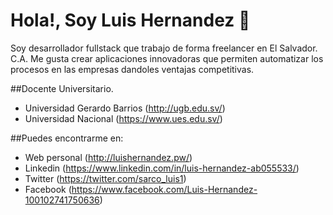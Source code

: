 # Hola!, Soy Luis Hernandez 👋

Soy desarrollador fullstack que trabajo de forma freelancer en El Salvador. C.A. Me gusta crear aplicaciones innovadoras que permiten automatizar los procesos en las empresas dandoles ventajas competitivas.

##Docente Universitario.
- Universidad Gerardo Barrios (http://ugb.edu.sv/)
- Universidad Nacional (https://www.ues.edu.sv/)

##Puedes encontrarme en:
- Web personal (http://luishernandez.pw/)
- Linkedin (https://www.linkedin.com/in/luis-hernandez-ab055533/)
- Twitter (https://twitter.com/sarco_luis1)
- Facebook (https://www.facebook.com/Luis-Hernandez-100102741750636)

